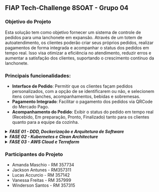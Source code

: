 ## FIAP Tech-Challenge 8SOAT - Grupo 04

### Objetivo do Projeto

Esta solução tem como objetivo fornecer um sistema de controle de pedidos para uma lanchonete em expansão.
Através de um totem de autoatendimento, os clientes poderão criar seus próprios pedidos,
realizar pagamentos de forma integrada e acompanhar o status dos pedidos em tempo real.
Isso visa otimizar a eficiência no atendimento, reduzir erros e aumentar a satisfação dos clientes,
suportando o crescimento contínuo da lanchonete.

### Principais funcionalidades:

- **Interface de Pedido**: Permitir que os clientes façam pedidos personalizados, com a opção de se identificarem ou não, e selecionem itens como lanches, acompanhamentos, bebidas e sobremesas.
- **Pagamento Integrado**: Facilitar o pagamento dos pedidos via QRCode do Mercado Pago.
- **Acompanhamento do Pedido**: Exibir o status do pedido em tempo real (Recebido, Em preparação, Pronto, Finalizado) tanto para os clientes quanto para a equipe da cozinha.

<details>
	<summary>
		<i><b>FASE 01 - DDD, Dockerização e Arquitetura de Software</b></i>
	</summary>

### Requerimentos

- Node versão 20;
- [Docker](https://docs.docker.com/get-docker/);
- Docker Compose

### Documentação

- Para uma documentação mais detalhada sobre DDD, linguagem ubíqua e event storming, acesse o link do Miro:
  [Documentação do Projeto](https://miro.com/app/board/uXjVK2WZuMs=/)

### Diagrama do Banco de Dados

- [Diagrama ER](https://miro.com/app/board/uXjVK0gj0bg=/)

### Execução

Para executar a aplicação siga a seguinte [documentação](docs/INSTALACAO.md), que possui todos os passos para iniciar e executar a aplicação localmente.

### Desenvolvimento

Para realizar o desenvolvimento de novas features é importante fazer as configurações descritas na [documentação](docs/DESENVOLVIMENTO.md).

### Endpoints

Esta API fornece documentação no padrão OpenAPI através do Swagger.
Os endpoints disponíveis, suas descrições e dados necessários para requisição podem ser consultados e testados em `/docs`.

### Melhorias e implementações futuras:

- **Gerenciamento de Clientes e Produtos**: Permitir ao estabelecimento gerenciar campanhas promocionais, produtos e categorias através de um painel administrativo.

</details>

<details>
	<summary>
		<i><b>FASE 02 - Kubernetes e Clean Architecture</b></i>
	</summary>

### Deploy da aplicação em ambiente local com Kubernetes:

Para executar o deploy da aplicação siga a seguinte [documentação](docs/DEPLOY.md), que possui todos os passos para iniciar e executar a aplicação localmente.

### Desenho da infra-estrutura local da aplicação:

![local](https://github.com/user-attachments/assets/77555751-c388-46b6-9e79-260dfd98e104)

### Desenho da infra-estrutura utilizando serviços de Cloud (To be):

![aws_cloud](https://github.com/user-attachments/assets/21b13369-caea-438a-ae8e-3ba085b4888e)

### Vídeo de apresentação do projeto

- [Tech challenge - Grupo 4 - Fase 2](https://youtu.be/gasm0z2YOBg)

</details>

<details>
	<summary>
		<i><b>FASE 03 - AWS Cloud e Terraform</b></i>
	</summary>

### Requerimentos

- Node versão 20;
- KubeCTL
- AWS CLI
- Terraform

### Desenho da infraestrutura Cloud

[Desenho Arquitetura drawio](https://drive.google.com/file/d/1y7T1N6wRgpz-XEwMXWtzjVsCxz71yy1p/view?usp=sharing)

![Desenho Arquitetura drawio](https://github.com/user-attachments/assets/0f953ddc-52e4-4467-b566-e5f984addd6f)

### Execução

Para executar a aplicação siga a seguinte [documentação](docs/FASE-3.md), que possui todos os passos para iniciar e executar a aplicação localmente.

</details>

### Participantes do Projeto

- Amanda Maschio - RM 357734
- Jackson Antunes - RM357311
- Lucas Accurcio - RM 357142
- Vanessa Freitas - RM 357999
- Winderson Santos - RM 357315
